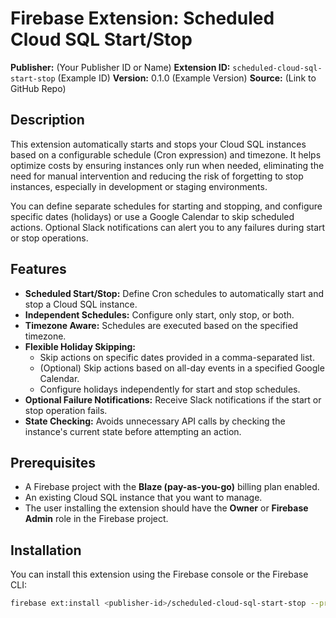 
# Firebase Extension: Scheduled Cloud SQL Start/Stop

**Publisher:** (Your Publisher ID or Name)
**Extension ID:** `scheduled-cloud-sql-start-stop` (Example ID)
**Version:** 0.1.0 (Example Version)
**Source:** (Link to GitHub Repo)

## Description

This extension automatically starts and stops your Cloud SQL instances based on a configurable schedule (Cron expression) and timezone. It helps optimize costs by ensuring instances only run when needed, eliminating the need for manual intervention and reducing the risk of forgetting to stop instances, especially in development or staging environments.

You can define separate schedules for starting and stopping, and configure specific dates (holidays) or use a Google Calendar to skip scheduled actions. Optional Slack notifications can alert you to any failures during start or stop operations.

## Features

* **Scheduled Start/Stop:** Define Cron schedules to automatically start and stop a Cloud SQL instance.
* **Independent Schedules:** Configure only start, only stop, or both.
* **Timezone Aware:** Schedules are executed based on the specified timezone.
* **Flexible Holiday Skipping:**
    * Skip actions on specific dates provided in a comma-separated list.
    * (Optional) Skip actions based on all-day events in a specified Google Calendar.
    * Configure holidays independently for start and stop schedules.
* **Optional Failure Notifications:** Receive Slack notifications if the start or stop operation fails.
* **State Checking:** Avoids unnecessary API calls by checking the instance's current state before attempting an action.

## Prerequisites

* A Firebase project with the **Blaze (pay-as-you-go)** billing plan enabled.
* An existing Cloud SQL instance that you want to manage.
* The user installing the extension should have the **Owner** or **Firebase Admin** role in the Firebase project.

## Installation

You can install this extension using the Firebase console or the Firebase CLI:

```bash
firebase ext:install <publisher-id>/scheduled-cloud-sql-start-stop --project=<Your Project ID>
